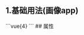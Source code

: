 ## 1.基础用法(画像app)
<demoe9cbd9a270bf />
```vue{4}
<template>
    <gradient-ring-chart-2 :value="v" subTitle="风险指数" valueUnit="%"></gradient-ring-chart-2>
</template>
<script setup>;
import { ref } from 'vue';

const v = ref(50);

</script>
<style lang="scss" scoped>
.zrx-chart {
    background-color: white;
    padding: 32px;
    &:after {
        content: '';
        position: absolute;
        top: 50%;
        left: 50%;
        transform: translate(-50%, -50%);
        width: 140px;
        height: 140px;
        border-radius: 50%;
        border: 14px solid rgb(238, 240, 245);
        mask-image: linear-gradient(180deg, red, transparent);
    }
}
</style>
```
## 属性
<democ3a72b2bd8f8 />
<script setup>
import demoe9cbd9a270bf from '../../document/gradientRingChart2/1.基础用法(画像app).vue'
import democ3a72b2bd8f8 from '../../document/gradientRingChart2/属性.vue'
</script>